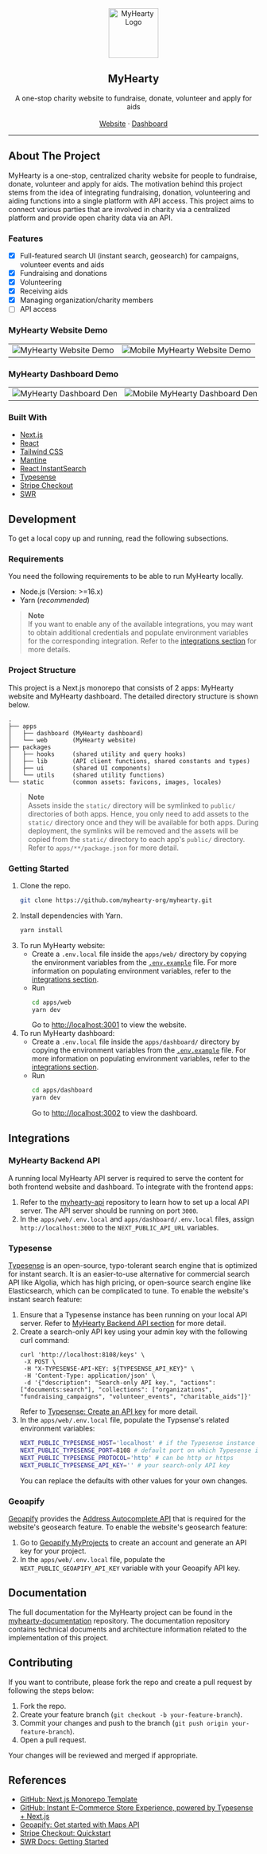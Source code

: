 <div align="center">
  <a href="https://github.com/myhearty-org/myhearty">
    <img src="docs/images/myhearty-logo.svg" alt="MyHearty Logo" width="100" height="100">
  </a>
  <h2 align="center">MyHearty</h2>
  <p align="center">
    A one-stop charity website to fundraise, donate, volunteer and apply for aids
    <br />
    <br />
    <a href="https://www.myhearty.my">Website</a>
    ·
    <a href="https://dashboard.myhearty.my">Dashboard</a>
  </p>
</div>

---

## About The Project

MyHearty is a one-stop, centralized charity website for people to fundraise, donate, volunteer and apply for aids. The motivation behind this project stems from the idea of integrating fundraising, donation, volunteering and aiding functions into a single platform with API access. This project aims to connect various parties that are involved in charity via a centralized platform and provide open charity data via an API.

### Features

- [x] Full-featured search UI (instant search, geosearch) for campaigns, volunteer events and aids
- [x] Fundraising and donations
- [x] Volunteering
- [x] Receiving aids
- [x] Managing organization/charity members
- [ ] API access

### MyHearty Website Demo

<table style="table-layout:fixed; white-space: nowrap;">
  <tr>
    <td><img src="docs/images/myhearty-web-demo.gif" alt="MyHearty Website Demo" align="center"></td>
    <td><img src="docs/images/mobile-myhearty-web-demo.gif" alt="Mobile MyHearty Website Demo" align="center"></td>
  </tr>
</table>

### MyHearty Dashboard Demo

<table style="table-layout:fixed; white-space: nowrap;">
  <tr>
    <td><img src="docs/images/myhearty-dashboard-demo.gif" alt="MyHearty Dashboard Demo" align="center"></td>
    <td><img src="docs/images/mobile-myhearty-dashboard-demo.gif" alt="Mobile MyHearty Dashboard Demo" align="center"></td>
  </tr>
</table>

### Built With

- [Next.js](https://nextjs.org)
- [React](https://reactjs.org)
- [Tailwind CSS](https://tailwindcss.com)
- [Mantine](https://mantine.dev)
- [React InstantSearch](https://github.com/algolia/react-instantsearch)
- [Typesense](https://typesense.org)
- [Stripe Checkout](https://stripe.com/docs/payments/checkout)
- [SWR](https://swr.vercel.app)

## Development

To get a local copy up and running, read the following subsections.

### Requirements

You need the following requirements to be able to run MyHearty locally.

- Node.js (Version: >=16.x)
- Yarn (_recommended_)

> **Note** <br />
> If you want to enable any of the available integrations, you may want to obtain additional credentials and populate environment variables for the corresponding integration. Refer to the [integrations section](#integrations) for more details.

### Project Structure

This project is a Next.js monorepo that consists of 2 apps: MyHearty website and MyHearty dashboard. The detailed directory structure is shown below.

```
.
├── apps
│   ├── dashboard (MyHearty dashboard)
│   └── web       (MyHearty website)
├── packages
│   ├── hooks     (shared utility and query hooks)
│   ├── lib       (API client functions, shared constants and types)
│   ├── ui        (shared UI components)
│   └── utils     (shared utility functions)
└── static        (common assets: favicons, images, locales)
```

> **Note** <br />
> Assets inside the `static/` directory will be symlinked to `public/` directories of both apps. Hence, you only need to add assets to the `static/` directory once and they will be available for both apps. During deployment, the symlinks will be removed and the assets will be copied from the `static/` directory to each app's `public/` directory. Refer to `apps/**/package.json` for more detail.

### Getting Started

1. Clone the repo.
   ```sh
   git clone https://github.com/myhearty-org/myhearty.git
   ```
2. Install dependencies with Yarn.
   ```sh
   yarn install
   ```
4. To run MyHearty website:
   - Create a `.env.local` file inside the `apps/web/` directory by copying the environment variables from the [`.env.example`](./apps/web/.env.example) file. For more information on populating environment variables, refer to the [integrations section](#integrations).
   - Run
     ```sh
     cd apps/web
     yarn dev
     ```
     Go to [http://localhost:3001](http://localhost:3001) to view the website.
5. To run MyHearty dashboard:
   - Create a `.env.local` file inside the `apps/dashboard/` directory by copying the environment variables from the [`.env.example`](./apps/dashboard/.env.example) file. For more information on populating environment variables, refer to the [integrations section](#integrations).
   - Run 
     ```sh
     cd apps/dashboard
     yarn dev
     ```
     Go to [http://localhost:3002](http://localhost:3002) to view the dashboard.

## Integrations

### MyHearty Backend API

A running local MyHearty API server is required to serve the content for both frontend website and dashboard. To integrate with the frontend apps:

1. Refer to the [myhearty-api](https://github.com/myhearty-org/myhearty-api) repository to learn how to set up a local API server. The API server should be running on port `3000`.
2. In the `apps/web/.env.local` and `apps/dashboard/.env.local` files, assign `http://localhost:3000` to the `NEXT_PUBLIC_API_URL` variables.

### Typesense

[Typesense](https://typesense.org) is an open-source, typo-tolerant search engine that is optimized for instant search. It is an easier-to-use alternative for commercial search API like Algolia, which has high pricing, or open-source search engine like Elasticsearch, which can be complicated to tune. To enable the website's instant search feature:

1. Ensure that a Typesense instance has been running on your local API server. Refer to [MyHearty Backend API section](#myhearty-backend-api) for more detail.
2. Create a search-only API key using your admin key with the following curl command:
   ```curlrc
   curl 'http://localhost:8108/keys' \
    -X POST \
    -H "X-TYPESENSE-API-KEY: ${TYPESENSE_API_KEY}" \
    -H 'Content-Type: application/json' \
    -d '{"description": "Search-only API key.", "actions": ["documents:search"], "collections": ["organizations", "fundraising_campaigns", "volunteer_events", "charitable_aids"]}'
   ```
   Refer to [Typesense: Create an API key](https://typesense.org/docs/0.23.1/api/api-keys.html#create-an-api-key) for more detail.
3. In the `apps/web/.env.local` file, populate the Typsense's related environment variables:
   ```sh
   NEXT_PUBLIC_TYPESENSE_HOST='localhost' # if the Typesense instance is running on your local API server
   NEXT_PUBLIC_TYPESENSE_PORT=8108 # default port on which Typesense is running
   NEXT_PUBLIC_TYPESENSE_PROTOCOL='http' # can be http or https
   NEXT_PUBLIC_TYPESENSE_API_KEY='' # your search-only API key
   ```
   You can replace the defaults with other values for your own changes.

### Geoapify

[Geoapify](https://www.geoapify.com) provides the [Address Autocomplete API](https://www.geoapify.com/address-autocomplete) that is required for the website's geosearch feature. To enable the website's geosearch feature:

1. Go to [Geoapify MyProjects](https://myprojects.geoapify.com/login) to create an account and generate an API key for your project.
2. In the `apps/web/.env.local` file, populate the `NEXT_PUBLIC_GEOAPIFY_API_KEY` variable with your Geoapify API key.

## Documentation

The full documentation for the MyHearty project can be found in the [myhearty-documentation](https://github.com/myhearty-org/myhearty-documentation) repository. The documentation repository contains technical documents and architecture information related to the implementation of this project.

## Contributing

If you want to contribute, please fork the repo and create a pull request by following the steps below:

1. Fork the repo.
2. Create your feature branch (`git checkout -b your-feature-branch`).
3. Commit your changes and push to the branch (`git push origin your-feature-branch`).
5. Open a pull request.

Your changes will be reviewed and merged if appropriate.

## References

- [GitHub: Next.js Monorepo Template](https://github.com/belgattitude/nextjs-monorepo-example)
- [GitHub: Instant E-Commerce Store Experience, powered by Typesense + Next.js](https://github.com/typesense/showcase-nextjs-typesense-ecommerce-store)
- [Geoapify: Get started with Maps API](https://www.geoapify.com/get-started-with-maps-api)
- [Stripe Checkout: Quickstart](https://stripe.com/docs/checkout/quickstart)
- [SWR Docs: Getting Started](https://swr.vercel.app/docs/getting-started)
